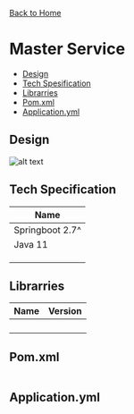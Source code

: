 [Back to Home](https://github.com/springboot-microservices-project/)

# Master Service

- [Design](#design)
- [Tech Spesification](#tech-specification)
- [Librarries](#librarries)
- [Pom.xml](#pomxml)
- [Application.yml](#applicationyml)

## Design
![alt text](https://github.com/springboot-microservices-project/.github/blob/main/profile/page/master-service/master-service-architecture.jpg?raw=true)


## Tech Specification
| Name  |
|----|
| Springboot 2.7^  |
| Java 11 |
| |
| |
| |


## Librarries

| Name  | Version | 
|----|----|
| | |
| | |
| | |
| | |


## Pom.xml
```
```

## Application.yml
```
```


